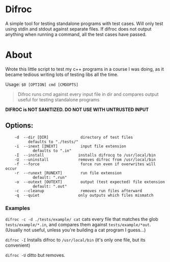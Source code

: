 # Difroc
A simple tool for testing standalone programs with test cases.
Will only test using stdin and stdout against separate files. If difroc does not output anything when running a command, all the test cases have passed.

# About
Wrote this little script to test my c++ programs in a course I was doing, as it became tedious
writing lots of testing libs all the time.

Usage: `$0 [OPTION] cmd [CMDOPTS]`
> Difroc runs cmd against every input file in dir and compares output
>  useful for testing standalone programs

**DIFROC is NOT SANITIZED. DO NOT USE WITH UNTRUSTED INPUT**

## Options:
```
    -d  --dir [DIR]              directory of test files
          defaults to "./tests/"
    -i  --inext [INEXT]          input file extension
            defaults to ".in"
    -I  --install               installs difrocq to /usr/local/bin
    -U  --uninstall             removes difroc from /usr/local/bin
    -f  --force                  force run even if overwrites will occur
    -r  --runext [RUNEXT]        run file extension
            default: ".run"
    -o  --outext [OUTEXT]        output (test expected) file extension
            default: ".out"
    -c  --cleanup                removes run files afterward
    -q  --quiet                 only outputs which files mismatch
```
### Examples
`difroc -c -d ./tests/example/ cat`
cats every file that matches the glob `tests/example/*.in`, and compares them against `tests/example/*out`.
(Usually not useful, unless you're building a cat program I guess...)

`difroc -I`
Installs difroc to `/usr/local/bin` (it's only one file, but its convenient)

`difroc -U`
ditto but removes.
